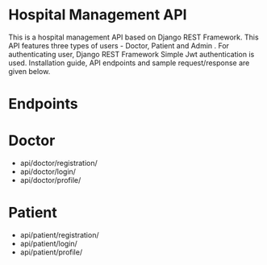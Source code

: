 # Hospital Management API
This is a hospital management API based on Django REST Framework. This API features three types of users - Doctor, Patient and Admin . For authenticating user, Django REST Framework Simple Jwt authentication is used. Installation guide, API endpoints and sample request/response are given below.

# Endpoints

# Doctor
* api/doctor/registration/
* api/doctor/login/
* api/doctor/profile/

# Patient
* api/patient/registration/
* api/patient/login/
* api/patient/profile/
